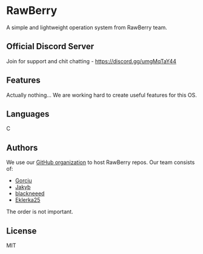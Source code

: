 # RawBerry

A simple and lightweight operation system from RawBerry team.

## Official Discord Server

Join for support and chit chatting - https://discord.gg/umgMqTaY44

## Features

Actually nothing... We are working hard to create useful features for this OS.

## Languages

C

## Authors

We use our [GitHub organization](https://github.com/RawBerryTeam) to host RawBerry repos. Our team consists of:

- [Gorciu](https://github.com/gorciu-official)
- [Jakyb](https://github.com/Goldjakyt)
- [blackneeed](https://github.com/blackneeed)
- [Eklerka25](https://github.com/Eklerka25)
 
The order is not important.

## License

MIT
